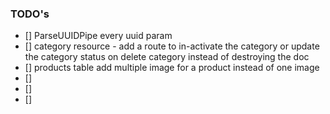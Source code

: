 ### TODO's

- [] ParseUUIDPipe every uuid param
- [] category resource - add a route to in-activate the category or update the category status on delete category instead of destroying the doc
- [] products table add multiple image for a product instead of one image
- []
- []
- []
